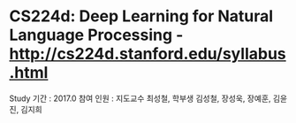 # CS224d: Deep Learning for Natural Language Processing - http://cs224d.stanford.edu/syllabus.html

Study 기간 : 2017.0
참여 인원 : 지도교수 최성철, 학부생 김성철, 장성욱, 장예훈, 김윤진, 김지희
